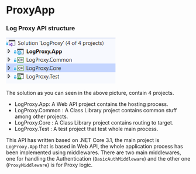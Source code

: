 # ProxyApp
### Log Proxy API structure

![proj](./images/proj.PNG)

The solution as you can seen in the above picture, contain 4 projects.

* LogProxy.App: A Web API project contains the hosting process.
* LogProxy.Common : A Class Library project contains common stuff among other projects.
* LogProxy.Core : A Class Library project contains routing to target.
* LogProxy.Test : A test project that test whole main process.

This API has written based on .NET Core 3.1, the main project is `LogProxy.App` that is based in Web API, the whole application process has been implemented using middlewares.
There are two main middlewares, one for handling the Authentication (`BasicAuthMiddleware`) and the other one (`ProxyMiddleware`) is for Proxy logic.
